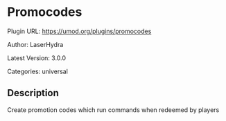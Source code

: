 # Promocodes

Plugin URL: https://umod.org/plugins/promocodes

Author: LaserHydra

Latest Version: 3.0.0

Categories: universal

## Description

Create promotion codes which run commands when redeemed by players
